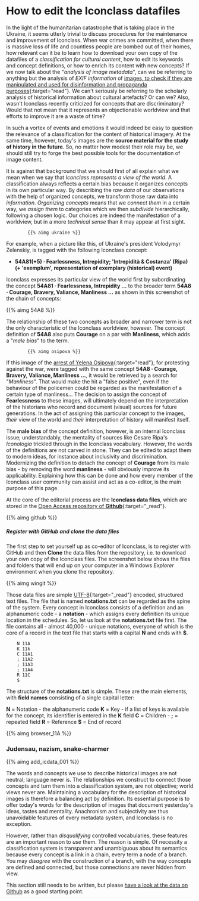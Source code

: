 # How to edit the Iconclass datafiles

In the light of the humanitarian catastrophe that is taking place in the Ukraine, it seems utterly trivial to discuss procedures for the maintenance and improvement of Iconclass. When war crimes are committed, when there is massive loss of life and countless people are bombed out of their homes, how relevant can it be to learn how to download your own copy of the datafiles of a _classification for cultural content_, how to edit its keywords and concept definitions, or how to enrich its content with new concepts?
If we now talk about the "_analysis of image metadata_", can we be referring to anything but the analysis of _EXIF information_ of [images, to check if they are manipulated and used for disinformation and propaganda purposes](https://www.bellingcat.com/tag/ukraine/){:target="read"}. We can't seriously be referring to the scholarly analysis of historical information about cultural artefacts? Or can we?
Also, wasn't Iconclass recently criticized for concepts that are discriminatory? Would that not mean that it represents an objectionable worldview and that efforts to improve it are a waste of time?

In such a vortex of events and emotions it would indeed be easy to question the relevance of a classification for the content of historical imagery. At the same time, however, today's images are the __source material for the study of history in the future__. So, no matter how modest their role may be, we should still try to forge the best possible tools for the documentation of image content.

It is against that background that we should first of all explain what we mean when we say that _Iconclass represents a view of the world_. A classification always reflects a certain bias because it organizes concepts in its own particular way. By describing the _raw data_ of our observations with the help of organized concepts, we transform those raw data into _information_. _Organizing concepts_ means that we _connect them_ in a certain way, we _assign them_ to categories which we then _subdivide_ hierarchically, following a chosen logic. Our choices are indeed the manifestation of a worldview, but in a more _technical sense_ than it may appear at first sight.

            {{% aimg ukraine %}}

For example, when a picture like this, of Ukraine's president Volodymyr Zelenskiy, is tagged with the following Iconclass concept:

* __54A81(+5) · Fearlessness, Intrepidity; 'Intrepidità & Costanza' (Ripa) (+ 'exemplum', representation of exemplary (historical) event)__

Iconclass expresses its particular view of the world first by subordinating the concept __54A81 · Fearlessness, Intrepidity ...__ to the broader term __54A8 · Courage, Bravery, Valiance, Manliness ...__ as shown in this screenshot of the chain of concepts:

{{% aimg 54A8 %}}

The relationship of these two concepts as broader and narrower term is not the only characteristic of the Iconclass worldview, however. The concept definition of __54A8__ also puts __Courage__ on a par with __Manliness__, which adds a "_male bias_" to the term. 

            {{% aimg osipova %}}

If this image of the [arrest of Yelena Osipova](https://www.youtube.com/watch?v=otO0BI83FdI){:target="read"}, for protesting against the war, were tagged with the same concept __54A8 · Courage, Bravery, Valiance, Manliness ...__, it would be retrieved by a search for "_Manliness_". That would make the hit a "false positive", even if the behaviour of the policemen could be regarded as the manifestation of a certain type of manliness...
The decision to assign the concept of __Fearlessness__ to these images, will ultimately depend on the interpretation of the historians who record and document (visual) sources for future generations. In the act of assigning this particular concept to the images, _their_ view of the world and _their_ interpretation of history will manifest itself.

The __male bias__ of the concept definition, however, is an internal Iconclass issue; understandably, the mentality of sources like Cesare Ripa's _Iconologia_ trickled through in the Iconclass vocabulary. However, the words of the definitions are not carved in stone. They can be edited to adapt them to modern ideas, for instance about inclusivity and discrimination. Modernizing the definition to detach the concept of __Courage__ from its male bias - by removing the word __manliness__ - will obviously improve its applicability. Explaining how this can be done and how every member of the Iconclass user community can assist and act as a co-editor, is the main purpose of this page.

At the core of the editorial process are the __Iconclass data files__, which are stored in the [Open Access repository of __Github__](https://github.com/iconclass/data){:target="_read"}.

{{% aimg github %}}

##### Register with GitHub and clone the data files

The first step to set yourself up as co-editor of Iconclass, is to register with GitHub and then __Clone__ the data files from the repository, i.e. to download your own copy of the Iconclass files. The screenshot below shows the files and folders that will end up on your computer in a Windows _Explorer_ environment when you clone the repository.

{{% aimg wingit %}}

Those data files are simple [UTF-8](https://en.wikipedia.org/wiki/UTF-8){:target="_read"} encoded, structured text files. The file that is named __notations.txt__ can be regarded as the spine of the system. Every concept in Iconclass consists of a definition and an alphanumeric code - a __notation__ - which assigns every definition its unique location in the schedules. So, let us look at the __notations.txt__ file first.
The file contains all - almost 40,000 - unique notations, everyone of which is the core of a record in the text file that starts with a capital __N__ and ends with __$__.

        N 11A
        K 11k
        C 11A1
        ; 11A2
        ; 11A3
        ; 11A4
        R 11C
        $

The structure of the __notations.txt__ is simple. These are the main elements, with __field names__ consisting of a single capital letter:

__N__ = Notation - the alphanumeric code
__K__ = Key - if a list of keys is available for the concept, its identifier is entered in the __K__ field
__C__ = Children - 
__;__ = repeated field
__R__ = Reference
__$__ = End of record


{{% aimg browser_11A %}}


### Judensau, nazism, snake-charmer

{{% aimg add_icdata_001 %}}


The words and concepts we use to describe historical images are not neutral; language never is. The relationships we construct to connect those concepts and turn them into a classification system, are not objective; world views never are.
Maintaining a vocabulary for the description of historical images is therefore a balancing act by definition. Its essential purpose is to offer today's words for the description of images that document yesterday's ideas, tastes and mentality. Anachronism and subjectivity are thus unavoidable features of every metadata system, and Iconclass is no exception.

However, rather than _disqualifying_ controlled vocabularies, these features are an important reason to _use_ them. The reason is simple. Of necessity a classification system is transparent and unambiguous about its semantics because every concept is a link in a chain, every term a node of a branch. 
You may _disagree_ with the construction of a branch, with the way concepts are defined and connected, but those connections are never hidden from view. 


This section still needs to be written, but please [have a look at the data on Github](https://github.com/iconclass/data) as a good starting point.

